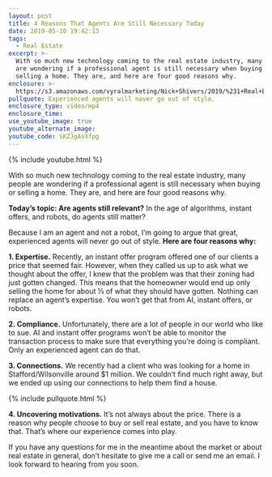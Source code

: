 ```yaml
---
layout: post
title: 4 Reasons That Agents Are Still Necessary Today
date: 2019-05-10 19:42:13
tags:
  - Real Estate
excerpt: >-
  With so much new technology coming to the real estate industry, many people
  are wondering if a professional agent is still necessary when buying or
  selling a home. They are, and here are four good reasons why.
enclosure: >-
  https://s3.amazonaws.com/vyralmarketing/Nick+Shivers/2019/%231+Real+Estate+Team+in+the+Portland+Metro+_+SW+Washington+Are+Agents+Still+Relevant_.mp4
pullquote: Experienced agents will never go out of style.
enclosure_type: video/mp4
enclosure_time:
use_youtube_image: true
youtube_alternate_image:
youtube_code: sKZJgAsXfpg
---
```


{% include youtube.html %}

With so much new technology coming to the real estate industry, many people are wondering if a professional agent is still necessary when buying or selling a home. They are, and here are four good reasons why.

**Today’s topic: Are agents still relevant?** In the age of algorithms, instant offers, and robots, do agents still matter?

Because I am an agent and not a robot, I’m going to argue that great, experienced agents will never go out of style. **Here are four reasons why:**

**1\. Expertise.** Recently, an instant offer program offered one of our clients a price that seemed fair. However, when they called us up to ask what we thought about the offer, I knew that the problem was that their zoning had just gotten changed. This means that the homeowner would end up only selling the home for about ⅓ of what they should have gotten. Nothing can replace an agent’s expertise. You won’t get that from AI, instant offers, or robots.

**2\. Compliance.** Unfortunately, there are a lot of people in our world who like to sue. AI and instant offer programs won’t be able to monitor the transaction process to make sure that everything you’re doing is compliant. Only an experienced agent can do that.

**3\. Connections.** We recently had a client who was looking for a home in Stafford/Wilsonville around $1 million. We couldn’t find much right away, but we ended up using our connections to help them find a house.

{% include pullquote.html %}

**4\. Uncovering motivations.** It’s not always about the price. There is a reason why people choose to buy or sell real estate, and you have to know that. That’s where our experience comes into play.

If you have any questions for me in the meantime about the market or about real estate in general, don’t hesitate to give me a call or send me an email. I look forward to hearing from you soon.